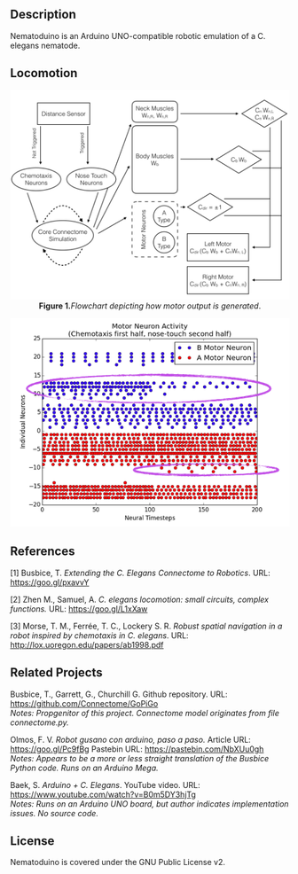 ## Description

Nematoduino is an Arduino UNO-compatible robotic emulation of a C. elegans nematode.

## Locomotion

<p align="center"><img width=700 src="/images/flow.jpeg">
<b>Figure 1.</b><i>Flowchart depicting how motor output is generated</i>.</p>

<p align="center"><img width=700 src="/images/signature_motor_neurons.png"></p>

## References

[1] Busbice, T. *Extending the C. Elegans Connectome to Robotics*. URL: https://goo.gl/pxavvY

[2] Zhen M., Samuel, A. *C. elegans locomotion: small circuits, complex functions.* URL: https://goo.gl/L1xXaw

[3] Morse, T. M., Ferrée, T. C., Lockery S. R. *Robust spatial navigation in a robot inspired by chemotaxis in C. elegans*.
URL: http://lox.uoregon.edu/papers/ab1998.pdf

## Related Projects

Busbice, T., Garrett, G., Churchill G. Github repository. URL: https://github.com/Connectome/GoPiGo  
*Notes: Propgenitor of this project. Connectome model originates from file connectome.py.*

Olmos, F. V. *Robot gusano con arduino, paso a paso.* Article URL: https://goo.gl/Pc9fBg Pastebin URL: https://pastebin.com/NbXUu0gh  
*Notes: Appears to be a more or less straight translation of the Busbice Python code. Runs on an Arduino Mega.*

Baek, S. *Arduino + C. Elegans*. YouTube video. URL: https://www.youtube.com/watch?v=B0m5DY3hjTg  
*Notes: Runs on an Arduino UNO board, but author indicates implementation issues. No source code.*

## License

Nematoduino is covered under the GNU Public License v2.
